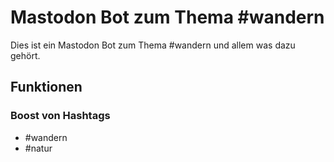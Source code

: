 # Mastodon Bot zum Thema #wandern

Dies ist ein Mastodon Bot zum Thema #wandern und
allem was dazu gehört.

## Funktionen

### Boost von Hashtags

- #wandern
- #natur
